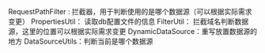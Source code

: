 RequestPathFilter : 拦截器，用于判断使用的是哪个数据源（可以根据实际需求变更）
PropertiesUtil： 读取db配置文件的信息 
FilterUtil： 拦截域名判断数据源，这里的位置可以根据实际需求变更
DynamicDataSource：重写放置数据源的地方
DataSourceUtils：判断当前是哪个数据源